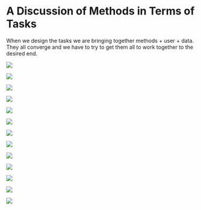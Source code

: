 # A Discussion of Methods in Terms of Tasks
When we design the tasks we are bringing together methods + user + data. 
They all converge and we have to try to get them all to work together to the desired end.


![](slides/TAXA_methods.001.png)	

![](slides/TAXA_methods.002.png)	

![](slides/TAXA_methods.003.png)	

![](slides/TAXA_methods.004.png)	

![](slides/TAXA_methods.005.png)	

![](slides/TAXA_methods.006.png)	

![](slides/TAXA_methods.007.png)	

![](slides/TAXA_methods.008.png)	

![](slides/TAXA_methods.009.png)

![](slides/TAXA_methods.010.png)

![](slides/TAXA_methods.011.png)

![](slides/TAXA_methods.012.png)

![](slides/TAXA_methods.013.png)
